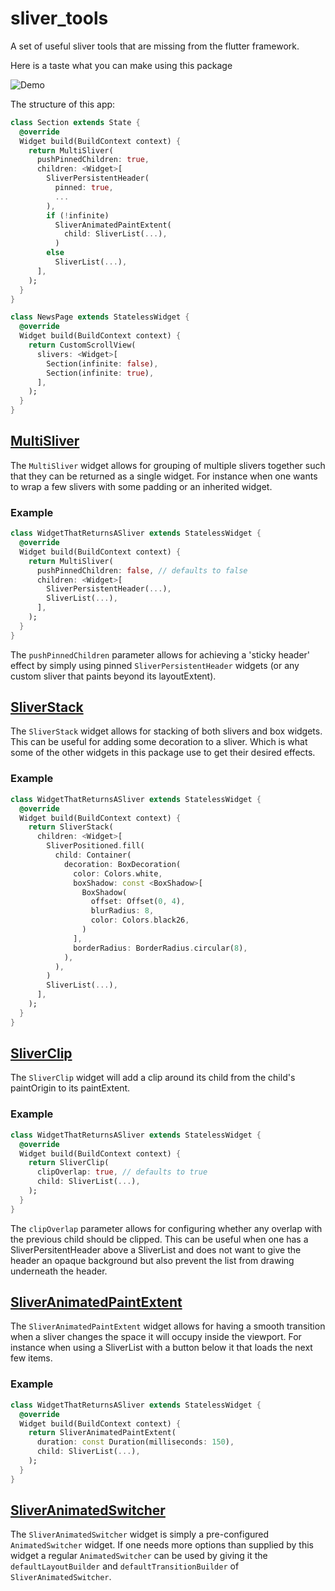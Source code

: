 # sliver_tools

A set of useful sliver tools that are missing from the flutter framework.


Here is a taste what you can make using this package

![Demo](https://raw.githubusercontent.com/Kavantix/sliver_tools/master/gifs/demo2.gif)

The structure of this app:
```dart
class Section extends State {
  @override
  Widget build(BuildContext context) {
    return MultiSliver(
      pushPinnedChildren: true,
      children: <Widget>[
        SliverPersistentHeader(
          pinned: true,
          ...
        ),
        if (!infinite)
          SliverAnimatedPaintExtent(
            child: SliverList(...),
          )
        else
          SliverList(...),
      ],
    );
  }
}

class NewsPage extends StatelessWidget {
  @override
  Widget build(BuildContext context) {
    return CustomScrollView(
      slivers: <Widget>[
        Section(infinite: false),
        Section(infinite: true),
      ],
    );
  }
}
```

## [MultiSliver](https://github.com/Kavantix/sliver_tools/blob/master/lib/src/multi_sliver.dart)

The `MultiSliver` widget allows for grouping of multiple slivers together such that they can be returned as a single widget.
For instance when one wants to wrap a few slivers with some padding or an inherited widget.


### Example
```dart
class WidgetThatReturnsASliver extends StatelessWidget {
  @override
  Widget build(BuildContext context) {
    return MultiSliver(
      pushPinnedChildren: false, // defaults to false
      children: <Widget>[
        SliverPersistentHeader(...),
        SliverList(...),
      ],
    );
  }
}
```

The `pushPinnedChildren` parameter allows for achieving a 'sticky header' effect by simply using pinned `SliverPersistentHeader` widgets (or any custom sliver that paints beyond its layoutExtent).

## [SliverStack](https://github.com/Kavantix/sliver_tools/blob/master/lib/src/sliver_stack.dart)

The `SliverStack` widget allows for stacking of both slivers and box widgets.
This can be useful for adding some decoration to a sliver.
Which is what some of the other widgets in this package use to get their desired effects.

### Example
```dart
class WidgetThatReturnsASliver extends StatelessWidget {
  @override
  Widget build(BuildContext context) {
    return SliverStack(
      children: <Widget>[
        SliverPositioned.fill(
          child: Container(
            decoration: BoxDecoration(
              color: Colors.white,
              boxShadow: const <BoxShadow>[
                BoxShadow(
                  offset: Offset(0, 4),
                  blurRadius: 8,
                  color: Colors.black26,
                )
              ],
              borderRadius: BorderRadius.circular(8),
            ),
          ),
        )
        SliverList(...),
      ],
    );
  }
}
```

## [SliverClip](https://github.com/Kavantix/sliver_tools/blob/master/lib/src/sliver_clip.dart)

The `SliverClip` widget will add a clip around its child from the child's paintOrigin to its paintExtent.

### Example
```dart
class WidgetThatReturnsASliver extends StatelessWidget {
  @override
  Widget build(BuildContext context) {
    return SliverClip(
      clipOverlap: true, // defaults to true
      child: SliverList(...),
    );
  }
}
```

The `clipOverlap` parameter allows for configuring whether any overlap with the previous child should be clipped.
This can be useful when one has a SliverPersitentHeader above a SliverList and does not want to give the header an opaque background but also prevent the list from drawing underneath the header.


## [SliverAnimatedPaintExtent](https://github.com/Kavantix/sliver_tools/blob/master/lib/src/sliver_animated_paint_extent.dart)

The `SliverAnimatedPaintExtent` widget allows for having a smooth transition when a sliver changes the space it will occupy inside the viewport.
For instance when using a SliverList with a button below it that loads the next few items.


### Example
```dart
class WidgetThatReturnsASliver extends StatelessWidget {
  @override
  Widget build(BuildContext context) {
    return SliverAnimatedPaintExtent(
      duration: const Duration(milliseconds: 150),
      child: SliverList(...),
    );
  }
}
```

## [SliverAnimatedSwitcher](https://github.com/Kavantix/sliver_tools/blob/master/lib/src/sliver_animated_switcher.dart)

The `SliverAnimatedSwitcher` widget is simply a pre-configured `AnimatedSwitcher` widget.
If one needs more options than supplied by this widget a regular `AnimatedSwitcher` can be used by giving it the `defaultLayoutBuilder` and `defaultTransitionBuilder` of `SliverAnimatedSwitcher`.
